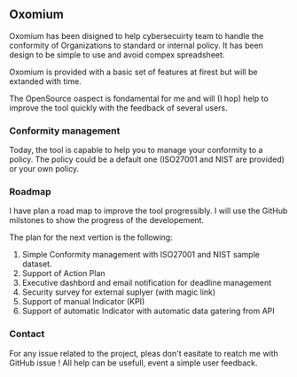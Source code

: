 ## Oxomium

Oxomium has been disigned to help cybersecuirty team to handle the conformity of Organizations to standard or internal policy.
It has been design to be simple to use and avoid compex spreadsheet. 

Oxomium is provided with a basic set of features at firest but will be extanded with time. 

The OpenSource oaspect is fondamental for me and will (I hop) help to improve the tool quickly with the feedback of several users. 

### Conformity management

Today, the tool is capable to help you to manage your conformity to a policy.
The policy could be a default one (ISO27001 and NIST are provided) or your own policy. 

### Roadmap

I have plan a road map to improve the tool progressibly. I will use the GitHub milstones to show the progress of the developement. 

The plan for the next vertion is the following:

1. Simple Conformity management with ISO27001 and NIST sample dataset.
2. Support of Action Plan 
3. Executive dashbord and email notification for deadline management
4. Security survey for external suplyer (with magic link)
5. Support of manual Indicator (KPI)
6. Support of automatic Indicator with automatic data gatering from API

### Contact

For any issue related to the project, pleas don't easitate to reatch me with GitHub issue !
All help can be usefull, event a simple user feedback. 
